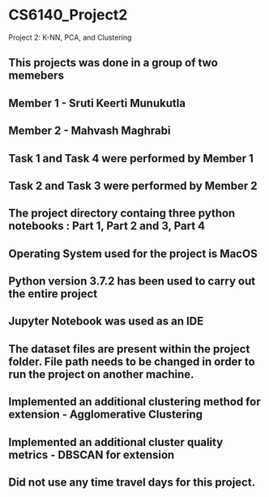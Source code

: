 # CS6140_Project2
Project 2: K-NN, PCA, and Clustering
## This projects was done in a group of two memebers
## Member 1 - Sruti Keerti Munukutla
## Member 2 - Mahvash Maghrabi
## Task 1 and Task 4 were performed by Member 1
## Task 2 and Task 3 were performed by Member 2
## The project directory containg three python notebooks : Part 1, Part 2 and 3, Part 4
## Operating System used for the project is MacOS
## Python version 3.7.2 has been used to carry out the entire project
## Jupyter Notebook was used as an IDE
## The dataset files are present within the project folder. File path needs to be changed in order to run the project on another machine.
## Implemented an additional clustering method for extension - Agglomerative Clustering
## Implemented an additional cluster quality metrics - DBSCAN for extension
## Did not use any time travel days for this project.
